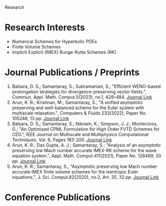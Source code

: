 Research

# Research Interests
* Numerical Schemes for Hyperbolic PDEs
* Finite Volume Schemes
* Implicit Explicit (IMEX) Runge-Kutta Schemes (RK)

# Journal Publications / Preprints
1. Balsara, D. S.; Samantaray, S.; Subramanian, S.; "Efficient WENO-based prolongation strategies for divergence-preserving vector fields.", Commun. Appl. Math. Comput.5(2023), no.1, 428–484. [Journal Link](https://link.springer.com/article/10.1007/s42967-021-00182-x)
2. Arun, K. R.; Krishnan, M.; Samantaray, S.; "A unified asymptotic preserving and well-balanced scheme for the Euler system with multiscale relaxation.", Computers & Fluids 233(2022), Paper No. 105248, 13 pp. [Journal Link](https://www.sciencedirect.com/science/article/abs/pii/S0045793021003510?via%3Dihub)
3. Balsara, D. S,; Samantaray, S.; Niknam, K.; Simpson, J. J.; Montecinos, G.; "An Optimized CPML Formulation for High Order FVTD Schemes for CED.", IEEE Journal on Multiscale and Multiphysics Computational Techniques, Vol. 6, Pages 183-200. [Journal Link](https://par.nsf.gov/servlets/purl/10355211)
4. Arun, K. R.; Das Gupta, A. J.; Samantaray, S.; "Analysis of an asymptotic preserving low Mach number accurate IMEX-RK scheme for the wave equation system.", Appl. Math. Comput.411(2021), Paper No. 126469, 20 pp. [Journal Link](https://www.sciencedirect.com/science/article/abs/pii/S0096300321005580?via%3Dihub)
5.  Arun, K. R.; Samantaray, S.; "Asymptotic preserving low Mach number accurate IMEX finite volume schemes for the isentropic Euler equations.", J. Sci. Comput.82(2020), no.2, Art. 35, 32 pp. [Journal Link](https://link.springer.com/article/10.1007/s10915-020-01138-8)


# Conference Publications 
